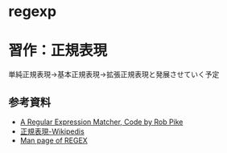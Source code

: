 # regexp
# 習作：正規表現
単純正規表現→基本正規表現→拡張正規表現と発展させていく予定

## 参考資料
- [A Regular Expression Matcher, Code by Rob Pike](https://www.cs.princeton.edu/courses/archive/spr09/cos333/beautiful.html)
- [正規表現-Wikipedis](https://ja.wikipedia.org/wiki/%E6%AD%A3%E8%A6%8F%E8%A1%A8%E7%8F%BE#cite_note-5)
- [Man page of REGEX](https://linuxjm.osdn.jp/html/LDP_man-pages/man3/regex.3.html)

